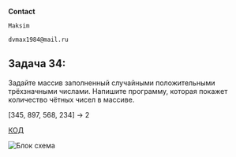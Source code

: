 **Contact**
    
    Maksim 

    dvmax1984@mail.ru

## Задача 34: 
Задайте массив заполненный случайными положительными трёхзначными числами. Напишите программу, которая покажет количество чётных чисел в массиве.

[345, 897, 568, 234] -> 2

[КОД](/Csharp25022023/Homework/Homework_05/Ex034/Program.cs)


![Блок схема](/Csharp25022023/Homework/Homework_05/Ex034/diagramma.drawio.png)